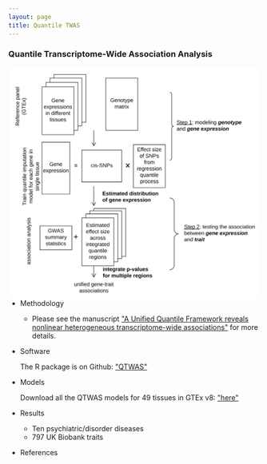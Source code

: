 ```yaml
---
layout: page
title: Quantile TWAS
---
```


### Quantile Transcriptome-Wide Association Analysis

<img align="right" src="/img/QTWAS_flowchart.jpg" alt="" width="600">


- Methodology

  - Please see the manuscript ["A Unified Quantile Framework reveals nonlinear heterogeneous transcriptome-wide associations"]() for more details.

- Software

  The R package is on Github: ["QTWAS"]()

- Models

  Download all the QTWAS models for 49 tissues in GTEx v8: ["here"]()

- Results

  - Ten psychiatric/disorder diseases 
  - 797 UK Biobank traits

- References
